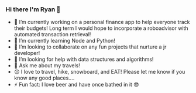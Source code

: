 ### Hi there I'm Ryan 👋

- 🔭  I’m currently working on a personal finance app to help everyone track their budgets! Long term I would hope to incorporate a roboadvisor with automated transaction retrieval!
- 🌱  I’m currently learning Node and Python!
- 👯  I’m looking to collaborate on any fun projects that nurture a jr developer!
- 🤔  I’m looking for help with data structures and algorithms!
- 💬  Ask me about my travels!
- 😍  I love to travel, hike, snowboard, and EAT! Please let me know if you know any good places....
- ⚡  Fun fact: I love beer and have once bathed in it 😎

